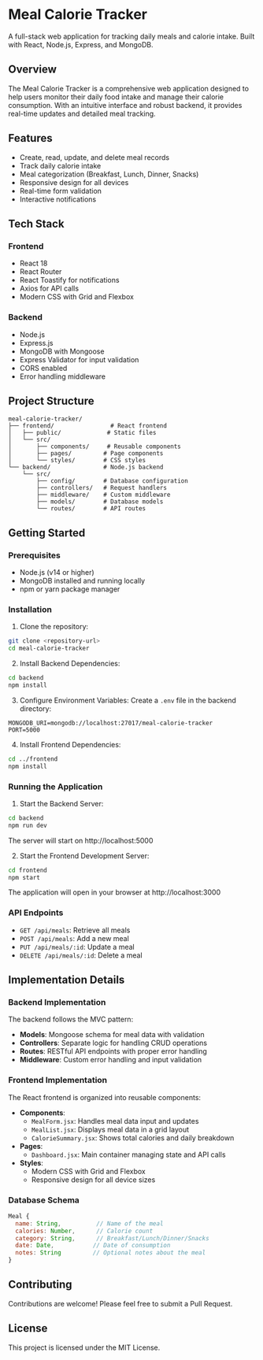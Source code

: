 # Meal Calorie Tracker

A full-stack web application for tracking daily meals and calorie intake. Built with React, Node.js, Express, and MongoDB.

## Overview

The Meal Calorie Tracker is a comprehensive web application designed to help users monitor their daily food intake and manage their calorie consumption. With an intuitive interface and robust backend, it provides real-time updates and detailed meal tracking.

## Features

- Create, read, update, and delete meal records
- Track daily calorie intake
- Meal categorization (Breakfast, Lunch, Dinner, Snacks)
- Responsive design for all devices
- Real-time form validation
- Interactive notifications

## Tech Stack

### Frontend
- React 18
- React Router
- React Toastify for notifications
- Axios for API calls
- Modern CSS with Grid and Flexbox

### Backend
- Node.js
- Express.js
- MongoDB with Mongoose
- Express Validator for input validation
- CORS enabled
- Error handling   middleware

## Project Structure

```
meal-calorie-tracker/
├── frontend/                # React frontend
│   ├── public/             # Static files
│   └── src/
│       ├── components/     # Reusable components
│       ├── pages/         # Page components
│       └── styles/        # CSS styles
└── backend/               # Node.js backend
    └── src/
        ├── config/        # Database configuration
        ├── controllers/   # Request handlers
        ├── middleware/    # Custom middleware
        ├── models/        # Database models
        └── routes/        # API routes
```

## Getting Started

### Prerequisites
- Node.js (v14 or higher)
- MongoDB installed and running locally
- npm or yarn package manager

### Installation

1. Clone the repository:
```bash
git clone <repository-url>
cd meal-calorie-tracker
```

2. Install Backend Dependencies:
```bash
cd backend
npm install
```

3. Configure Environment Variables:
Create a `.env` file in the backend directory:
```env
MONGODB_URI=mongodb://localhost:27017/meal-calorie-tracker
PORT=5000
```

4. Install Frontend Dependencies:
```bash
cd ../frontend
npm install
```

### Running the Application

1. Start the Backend Server:
```bash
cd backend
npm run dev
```
The server will start on http://localhost:5000

2. Start the Frontend Development Server:
```bash
cd frontend
npm start
```
The application will open in your browser at http://localhost:3000

### API Endpoints

- `GET /api/meals`: Retrieve all meals
- `POST /api/meals`: Add a new meal
- `PUT /api/meals/:id`: Update a meal
- `DELETE /api/meals/:id`: Delete a meal

## Implementation Details

### Backend Implementation
The backend follows the MVC pattern:
- **Models**: Mongoose schema for meal data with validation
- **Controllers**: Separate logic for handling CRUD operations
- **Routes**: RESTful API endpoints with proper error handling
- **Middleware**: Custom error handling and input validation

### Frontend Implementation
The React frontend is organized into reusable components:
- **Components**: 
  - `MealForm.jsx`: Handles meal data input and updates
  - `MealList.jsx`: Displays meal data in a grid layout
  - `CalorieSummary.jsx`: Shows total calories and daily breakdown
- **Pages**:
  - `Dashboard.jsx`: Main container managing state and API calls
- **Styles**:
  - Modern CSS with Grid and Flexbox
  - Responsive design for all device sizes

### Database Schema
```javascript
Meal {
  name: String,          // Name of the meal
  calories: Number,      // Calorie count
  category: String,      // Breakfast/Lunch/Dinner/Snacks
  date: Date,           // Date of consumption
  notes: String         // Optional notes about the meal
}
```

## Contributing

Contributions are welcome! Please feel free to submit a Pull Request.

## License

This project is licensed under the MIT License.
